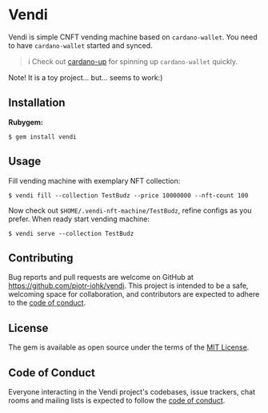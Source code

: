 # Vendi

Vendi is simple CNFT vending machine based on `cardano-wallet`.
You need to have `cardano-wallet` started and synced.

> :information_source: Check out [cardano-up](https://github.com/piotr-iohk/cardano-up) for spinning up `cardano-wallet` quickly.

Note! It is a toy project... but... seems to work:)

## Installation

**Rubygem:**

    $ gem install vendi

## Usage

Fill vending machine with exemplary NFT collection:

    $ vendi fill --collection TestBudz --price 10000000 --nft-count 100

Now check out `$HOME/.vendi-nft-machine/TestBudz`, refine configs as you prefer.
When ready start vending machine:

    $ vendi serve --collection TestBudz



## Contributing

Bug reports and pull requests are welcome on GitHub at https://github.com/piotr-iohk/vendi. This project is intended to be a safe, welcoming space for collaboration, and contributors are expected to adhere to the [code of conduct](https://github.com/piotr-iohk/vendi/blob/master/CODE_OF_CONDUCT.md).


## License

The gem is available as open source under the terms of the [MIT License](https://opensource.org/licenses/MIT).

## Code of Conduct

Everyone interacting in the Vendi project's codebases, issue trackers, chat rooms and mailing lists is expected to follow the [code of conduct](https://github.com/piotr-iohk/vendi/blob/master/CODE_OF_CONDUCT.md).
